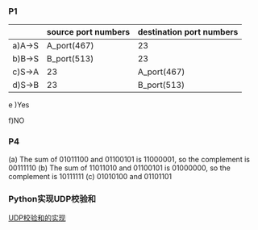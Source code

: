 ### P1

|        | source port numbers                | destination port numbers |
| ------ | ---------------------------------- | ------------------------ |
| a)A->S | A_port(467)                        | 23                       |
| b)B->S | B_port(513)                        | 23                       |
| c)S->A | 23                                 | A_port(467)              |
| d)S->B | 23                                 | B_port(513)              |

e )Yes

f)NO


### P4

(a) The sum of 01011100 and 01100101 is 11000001, so the complement is 00111110
(b) The sum of 11011010 and 01100101 is 01000000, so the complement is 10111111
(c) 01010100 and 01101101

### Python实现UDP校验和

[UDP校验和的实现](https://github.com/zjhZJH1998/homework/blob/master/UDP.py) 
